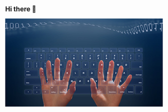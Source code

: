 ## Hi there 👋
<img src="https://github.com/WishlvlasteR/WishlvlasteR/blob/main/618x347.jpg" alt="The Unlimited" width="800">

